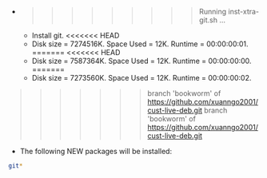 * >>>>>>>>> Running inst-xtra-git.sh ...
  * Install git.
<<<<<<< HEAD
  * Disk size = 7274516K. Space Used = 12K. Runtime = 00:00:00:01.
=======
<<<<<<< HEAD
  * Disk size = 7587364K. Space Used = 12K. Runtime = 00:00:00:00.
=======
  * Disk size = 7273560K. Space Used = 12K. Runtime = 00:00:00:02.
>>>>>>> branch 'bookworm' of https://github.com/xuanngo2001/cust-live-deb.git
>>>>>>> branch 'bookworm' of https://github.com/xuanngo2001/cust-live-deb.git
  * The following NEW packages will be installed:
  ```bash
git*
  ```
